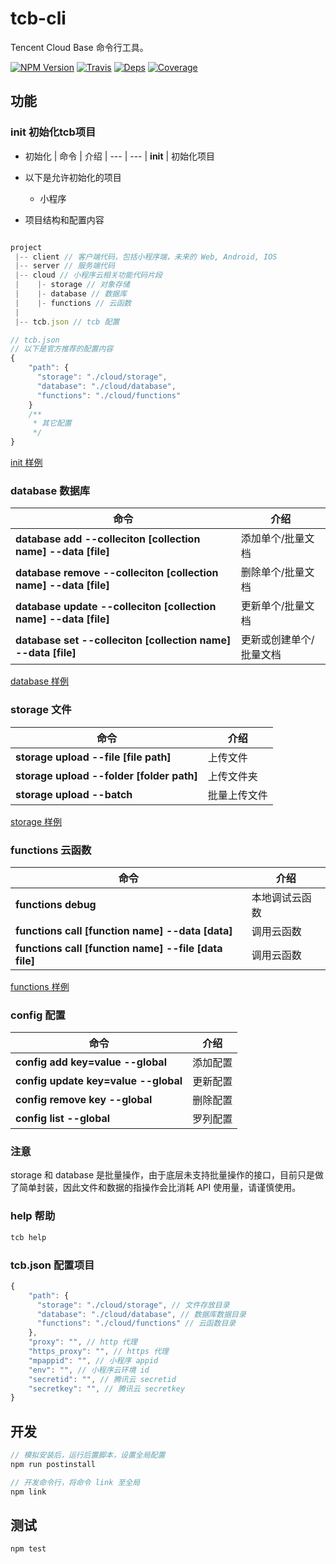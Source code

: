 # tcb-cli

Tencent Cloud Base 命令行工具。

[![NPM Version](https://img.shields.io/npm/v/tcb-cli.svg?style=flat)](https://www.npmjs.com/package/tcb-cli)
[![Travis](https://img.shields.io/travis/TencentCloudBase/tcb-cli.svg)](https://travis-ci.org/TencentCloudBase/tcb-cli)
[![Deps](https://david-dm.org/TencentCloudBase/tcb-cli.svg)](https://img.shields.io/TencentCloudBase/tcb-cli)
[![Coverage](https://img.shields.io/coveralls/TencentCloudBase/tcb-cli.svg)](https://coveralls.io/github/TencentCloudBase/tcb-cli)


## 功能

### init 初始化tcb项目

* 初始化
| 命令 | 介绍
| --- | ---
| **init** | 初始化项目

* 以下是允许初始化的项目
    - 小程序

* 项目结构和配置内容

```javascript

project 
 |-- client // 客户端代码，包括小程序端，未来的 Web, Android, IOS
 |-- server // 服务端代码
 |-- cloud // 小程序云相关功能代码片段
 |    |- storage // 对象存储
 |    |- database // 数据库
 |    |- functions // 云函数
 |
 |-- tcb.json // tcb 配置

// tcb.json
// 以下是官方推荐的配置内容
{
    "path": {
      "storage": "./cloud/storage",
      "database": "./cloud/database",
      "functions": "./cloud/functions"
    }
    /**
     * 其它配置
     */
}
```
[init 样例](./docs/init.md)

### database 数据库

| 命令 | 介绍
| --- | ---
| **database add --colleciton [collection name] --data [file]** | 添加单个/批量文档
| **database remove --colleciton [collection name] --data [file]** | 删除单个/批量文档
| **database update --colleciton [collection name] --data [file]** | 更新单个/批量文档
| **database set --colleciton [collection name] --data [file]** | 更新或创建单个/批量文档

[database 样例](./docs/database.md)

### storage 文件

| 命令 | 介绍
| --- | ---
| **storage upload --file [file path]** | 上传文件
| **storage upload --folder [folder path]** | 上传文件夹
| **storage upload --batch** | 批量上传文件

[storage 样例](./docs/database.md)

### functions 云函数

| 命令 | 介绍
| --- | ---
| **functions debug** | 本地调试云函数
| **functions call [function name] --data [data]** | 调用云函数
| **functions call [function name] --file [data file]** | 调用云函数

[functions 样例](./docs/functions.md)

### config 配置

| 命令 | 介绍
| --- | ---
| **config add key=value --global** | 添加配置
| **config update key=value --global** | 更新配置
| **config remove key --global** | 删除配置
| **config list --global** | 罗列配置

### 注意
storage 和 database 是批量操作，由于底层未支持批量操作的接口，目前只是做了简单封装，因此文件和数据的指操作会比消耗 API 使用量，请谨慎使用。

### help 帮助

```javascript
tcb help
```

### tcb.json 配置项目

```javascript
{
    "path": {
      "storage": "./cloud/storage", // 文件存放目录
      "database": "./cloud/database", // 数据库数据目录
      "functions": "./cloud/functions" // 云函数目录
    },
    "proxy": "", // http 代理
    "https_proxy": "", // https 代理
    "mpappid": "", // 小程序 appid
    "env": "", // 小程序云环境 id
    "secretid": "", // 腾讯云 secretid
    "secretkey": "", // 腾讯云 secretkey
}
```

## 开发

```javascript
// 模拟安装后，运行后置脚本，设置全局配置
npm run postinstall

// 开发命令行，将命令 link 至全局
npm link
```

## 测试
```javascript
npm test
```
